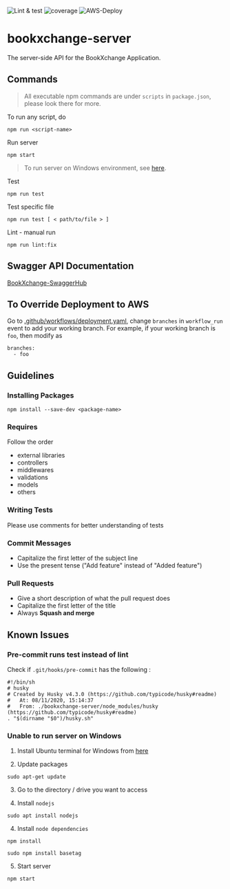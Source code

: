 ![Lint & test](https://github.com/shreyas-sriram/bookxchange-server/workflows/Lint%20and%20Test/badge.svg)
![coverage](https://img.shields.io/badge/Coverage-91.12%25-brightgreen?logo=npm&labelColor=363E46&color=00C251)
![AWS-Deploy](https://github.com/shreyas-sriram/bookxchange-server/workflows/Deploy/badge.svg)

# bookxchange-server

The server-side API for the BookXchange Application.

## Commands

> All executable npm commands are under `scripts` in `package.json`, please look there for more.

To run any script, do

```
npm run <script-name>
```

Run server

```
npm start
```

> To run server on Windows environment, see [here](#unable-to-run-server-on-windows).

Test

```
npm run test
```

Test specific file

```
npm run test [ < path/to/file > ]
```

Lint - manual run

```
npm run lint:fix
```

## Swagger API Documentation

[BookXchange-SwaggerHub](https://app.swaggerhub.com/apis/BookXchange/BookXchange-Backend-API/1.0.0)

## To Override Deployment to AWS

Go to [.github/workflows/deployment.yaml](https://github.com/shreyas-sriram/bookxchange-server/blob/main/.github/workflows/deployment.yaml), change `branches` in `workflow_run` event to add your working branch. For example, if your working branch is `foo`, then modify as

```
branches:
  - foo
```

## Guidelines

### Installing Packages

```
npm install --save-dev <package-name>
```

### Requires

Follow the order

- external libraries
- controllers
- middlewares
- validations
- models
- others

### Writing Tests

Please use comments for better understanding of tests

### Commit Messages

- Capitalize the first letter of the subject line
- Use the present tense ("Add feature" instead of "Added feature")

### Pull Requests

- Give a short description of what the pull request does
- Capitalize the first letter of the title
- Always **Squash and merge**

## Known Issues

### Pre-commit runs test instead of lint

Check if `.git/hooks/pre-commit` has the following :

```
#!/bin/sh
# husky
# Created by Husky v4.3.0 (https://github.com/typicode/husky#readme)
#   At: 08/11/2020, 15:14:37
#   From: ./bookxchange-server/node_modules/husky (https://github.com/typicode/husky#readme)
. "$(dirname "$0")/husky.sh"
```

### Unable to run server on Windows

1. Install Ubuntu terminal for Windows from [here](https://www.microsoft.com/en-us/p/ubuntu/9nblggh4msv6)

2. Update packages

```
sudo apt-get update
```

3. Go to the directory / drive you want to access

4. Install `nodejs`

```
sudo apt install nodejs
```

4. Install `node dependencies`

```
npm install

sudo npm install basetag
```

5. Start server

```
npm start
```
